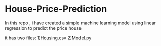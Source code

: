 # House-Price-Prediction
In this repo , i have created a simple machine learning model using linear regression to predict the price house

it has two files:
1)Housing.csv
2)Model.py
